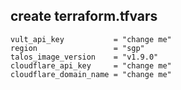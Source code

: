 ## create terraform.tfvars
```
vult_api_key           = "change me"
region                 = "sgp"
talos_image_version    = "v1.9.0"
cloudflare_api_key     = "change me"
cloudflare_domain_name = "change me"

```